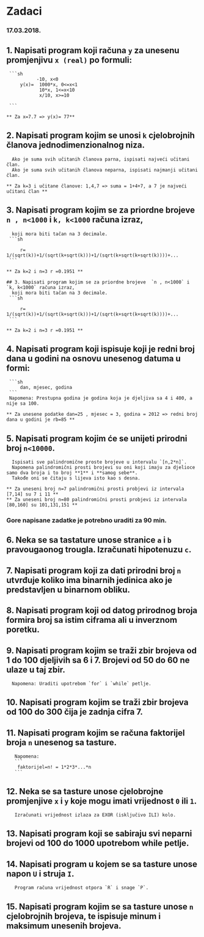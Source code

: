 # Zadaci
### 17.03.2018.
## 1. Napisati program koji računa `y` za unesenu promjenjivu `x (real)` po formuli:
	 ```sh 
	           -10, x<0
		 y(x)=  1000*x, 0<=x<1
		        10*x, 1<=x<10
				x/10, x>=10
		 
	 ``` 
	
	** Za x=7.7 => y(x)= 77**
	
## 2. Napisati program kojim se unosi `k` cjelobrojnih članova jednodimenzionalnog niza. 
      Ako je suma svih učitanih članova parna, ispisati najveći učitani član.
	  Ako je suma svih učitanih članova neparna, ispisati najmanji učitani član.
	
	** Za k=3 i učitane članove: 1,4,7 => suma = 1+4+7, a 7 je najveći učitani član **
	
## 3. Napisati program kojim se za priordne brojeve  `n , n<1000` i `k, k<1000` računa izraz,
      koji mora biti tačan na 3 decimale. 
	 ```sh 
	      
		 r=  1/(sqrt(k))+1/(sqrt(k+sqrt(k)))+1/(sqrt(k+sqrt(k+sqrt(k))))+...
	 ``` 	  
	
	** Za k=2 i n=3 r =0.1951 **

	## 3. Napisati program kojim se za priordne brojeve  `n , n<1000` i `k, k<1000` računa izraz,
      koji mora biti tačan na 3 decimale. 
	 ```sh 
	      
		 r=  1/(sqrt(k))+1/(sqrt(k+sqrt(k)))+1/(sqrt(k+sqrt(k+sqrt(k))))+...
	 ``` 	  
	
	** Za k=2 i n=3 r =0.1951 **
	
	
## 4. Napisati program koji ispisuje koji je redni broj dana u godini na osnovu unesenog datuma u formi:
 	 ```sh 
	     dan, mjesec, godina
	 ``` 
	 Napomena: Prestupna godina je godina koja je djeljiva sa 4 i 400, a nije sa 100.
	 
	** Za unesene podatke dan=25 , mjesec = 3, godina = 2012 => redni broj dana u godini je rb=85 **

## 5. Napisati program kojim će se unijeti prirodni broj `n<10000`.
      Ispisati sve palindromične proste brojeve u intervalu `[n,2*n]`.
	  Napomena palindromični prosti brojevi su oni koji imaju za djelioce samo dva broja i to broj **1** i **samog sebe**.
	  Takođe oni se čitaju s lijeva isto kao s desna.

	** Za uneseni broj n=7 palindromični prosti probjevi iz intervala [7,14] su 7 i 11 **
	** Za uneseni broj n=80 palindromični prosti probjevi iz intervala [80,160] su 101,131,151 **	
	
### Gore napisane zadatke je potrebno uraditi za 90 min.

## 6. Neka se sa tastature unose stranice `a` i `b` pravougaonog trougla. Izračunati hipotenuzu `c`.

## 7. Napisati program koji za dati prirodni broj `n` utvrđuje koliko ima binarnih jedinica ako je predstavljen u binarnom obliku.

## 8. Napisati program koji od datog prirodnog broja formira broj sa istim ciframa ali u inverznom poretku.

## 9. Napisati program kojim se traži zbir brojeva od 1 do 100 djeljivih sa 6 i 7. Brojevi od 50 do 60 ne ulaze u taj zbir.
      Napomena: Uraditi upotrebom `for` i `while` petlje.

## 10. Napisati program kojim se traži zbir brojeva od 100 do 300 čija je zadnja cifra 7.

## 11. Napisati program kojim se računa faktorijel broja `n` unesenog sa tasture.
       Napomena: 
	   ```
	    faktorijel=n! = 1*2*3*...*n
	   ```
	   
## 12. Neka se sa tasture unose cjelobrojne promjenjive `x` i `y` koje mogu imati vrijednost `0` ili `1`.
       Izračunati vrijednost izlaza za EXOR (isključivo ILI) kolo.
	   
## 13. Napisati program koji se sabiraju svi neparni brojevi od 100 do 1000 upotrebom while petlje.

## 14. Napisati program u kojem se sa tasture unose napon `U` i struja `I`.
       Program računa vrijednost otpora `R` i snage `P`.
	   
## 15. Napisati program kojim se sa tasture unose `n` cjelobrojnih brojeva, te ispisuje minum i maksimum unesenih brojeva.
